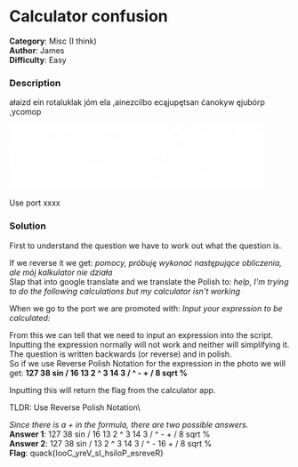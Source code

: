 # Calculator confusion
**Category**: Misc (I think)\
**Author**: James\
**Difficulty**: Easy

### Description
ałaizd ein rotaluklak jóm ela ,ainezcilbo ecąjupętsan ćanokyw ęjubórp ,ycomop

![Equation image](src/Equation.png)

Use port xxxx

### Solution
First to understand the question we have to work out what the question is. 

If we reverse it we get: _pomocy, próbuję wykonać następujące obliczenia, ale mój kalkulator nie działa_\
Slap that into google translate and we translate the Polish to: _help, I'm trying to do the following calculations but my calculator isn't working_

When we go to the port we are promoted with: _Input your expression to be calculated:_

From this we can tell that we need to input an expression into the script. Inputting the expression normally will not work and neither will simplifying it.\
The question is written backwards (or reverse) and in polish.\
So if we use Reverse Polish Notation for the expression in the photo we will get: **127 38 sin / 16 13 2 ^ 3 14 3 / ^ - + / 8 sqrt %**

Inputting this will return the flag from the calculator app. 

TLDR: Use Reverse Polish Notation\

_Since there is a + in the formula, there are two possible answers._\
**Answer 1**: 127 38 sin / 16 13 2 ^ 3 14 3 / ^ - + / 8 sqrt %\
**Answer 2**: 127 38 sin / 13 2 ^ 3 14 3 / ^ - 16 + / 8 sqrt %\
**Flag**: quack{looC_yreV_sI_hsiloP_esreveR}
